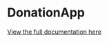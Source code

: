 # DonationApp

[View the full documentation here]([https://docs.google.com/document/d/your-doc-id/view](https://docs.google.com/document/d/1v7rgwGJcF6QWHIQkvaKXHUQhxyldZoi3LXGwRITqBlc/edit?usp=sharing))
